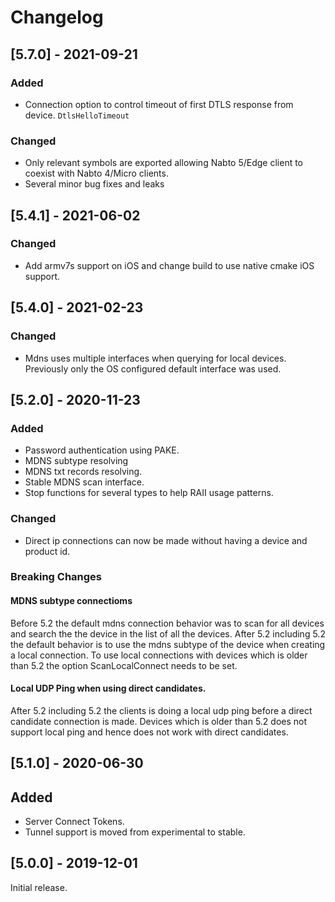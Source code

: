 # Changelog

## [5.7.0] - 2021-09-21

### Added
 * Connection option to control timeout of first DTLS response from device. `DtlsHelloTimeout`

### Changed
 * Only relevant symbols are exported allowing Nabto 5/Edge client to coexist with Nabto 4/Micro clients.
 * Several minor bug fixes and leaks


## [5.4.1] - 2021-06-02

### Changed
  * Add armv7s support on iOS and change build to use native cmake iOS support.

## [5.4.0] - 2021-02-23

### Changed
  * Mdns uses multiple interfaces when querying for local devices. Previously only the OS configured default interface was used.

## [5.2.0] - 2020-11-23

### Added

  * Password authentication using PAKE.
  * MDNS subtype resolving
  * MDNS txt records resolving.
  * Stable MDNS scan interface.
  * Stop functions for several types to help RAII usage patterns.


### Changed

  * Direct ip connections can now be made without having a device and product id.

### Breaking Changes

#### MDNS subtype connectioms

Before 5.2 the default mdns connection behavior was to scan for all
devices and search the the device in the list of all the
devices. After 5.2 including 5.2 the default behavior is to use the
mdns subtype of the device when creating a local connection.  To use
local connections with devices which is older than 5.2 the option
ScanLocalConnect needs to be set.

#### Local UDP Ping when using direct candidates.

After 5.2 including 5.2 the clients is doing a local udp ping before a
direct candidate connection is made. Devices which is older than 5.2
does not support local ping and hence does not work with direct
candidates.

## [5.1.0] - 2020-06-30

## Added

 - Server Connect Tokens.
 - Tunnel support is moved from experimental to stable.

## [5.0.0] - 2019-12-01

Initial release.
